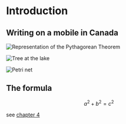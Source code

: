 # Introduction

## Writing on a mobile in Canada

![Representation of the Pythagorean Theorem](https://upload.wikimedia.org/wikipedia/commons/d/d1/01-Rechtwinkliges_Dreieck-Pythagoras.svg)  

![Tree at the lake](https://upload.wikimedia.org/wikipedia/commons/c/c1/Regnitz-Baum-1012073.jpg)

![Petri net](https://upload.wikimedia.org/wikipedia/commons/0/08/PetriNetzVentil.png)

## The formula

```math
a^2 + b^2 = c^2
```

see [chapter 4](chapter04.md#assignment)
